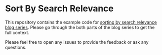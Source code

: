 # Sort By Search Relevance

This repository contains the example code for [sorting by search relevance blog series](https://nadeem-jamali.dev/blogs/2023/06/sorting-by-search-ranking-score-part-1/). Please go through the both parts of the blog series to get the full context.

Please feel free to open any issues to provide the feedback or ask any questions.
